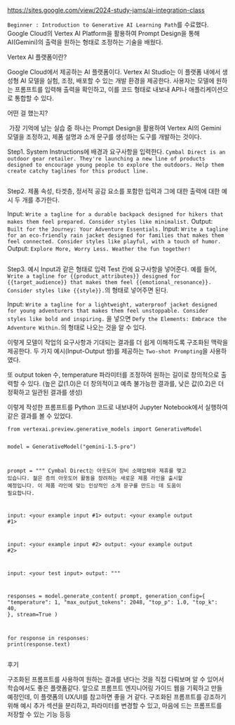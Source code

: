 <p><a href="https://sites.google.com/view/2024-study-jams/ai-integration-class">https://sites.google.com/view/2024-study-jams/ai-integration-class</a></p>
<p><code>Beginner : Introduction to Generative AI Learning Path</code>를 수료했다. Google Cloud의 Vertex AI Platform을 활용하여 Prompt Design을 통해 AI(Gemini)의 출력을 원하는 형태로 조정하는 기술을 배웠다.</p>
<blockquote>
</blockquote>
<p>Vertex AI 플랫폼이란?</p>
<p>Google Cloud에서 제공하는 AI 플랫폼이다.
Vertex AI Studio는 이 플랫폼 내에서 생성형 AI 모델을 실험, 조정, 배포할 수 있는 개발 환경을 제공한다. 사용자는 모델에 원하는 프롬프트를 입력해 출력을 확인하고, 이를 코드 형태로 내보내 API나 애플리케이션으로 통합할 수 있다.</p>
<blockquote>
</blockquote>
<p>어떤 걸 했는지?</p>
<p><img alt="" src="https://velog.velcdn.com/images/yena121/post/2489b2b7-8833-4617-a164-8b747e1407fc/image.png" /> 가장 기억에 남는 실습 중 하나는 Prompt Design을 활용하여 Vertex AI의 Gemini 모델을 조정하고, 제품 설명과 소개 문구를 생성하는 도구를 개발하는 것이다.</p>
<p>Step1. System Instructions에 배경과 요구사항을 입력한다.
<code>Cymbal Direct is an outdoor gear retailer. They're launching a new line of products designed to encourage young people to explore the outdoors. Help them create catchy taglines for this product line.</code></p>
<p><img alt="" src="https://velog.velcdn.com/images/yena121/post/443e0a50-6d9f-4e12-8499-f160c43b48a4/image.png" /></p>
<p>Step2. 제품 속성, 타겟층, 정서적 공감 요소를 포함한 입력과 그에 대한 출력에 대한 예시 두 개를 추가한다.</p>
<p>Input: <code>Write a tagline for a durable backpack designed for hikers that makes them feel prepared. Consider styles like minimalist.</code>
Output: <code>Built for the Journey: Your Adventure Essentials.</code>
Input: <code>Write a tagline for an eco-friendly rain jacket designed for families that makes them feel connected. Consider styles like playful, with a touch of humor.</code>
Output: <code>Explore More, Worry Less. Weather the fun together!</code></p>
<p><img alt="" src="https://velog.velcdn.com/images/yena121/post/ec3868b2-8fd2-4abf-8d43-49be310cf3e2/image.png" /></p>
<p>Step3. 예시 Input과 같은 형태로 입력 Test 칸에 요구사항을 넣어준다.
예를 들어, <code>Write a tagline for {{product_attributes}} designed for {{target_audience}} that makes them feel {{emotional_resonance}}. Consider styles like {{style}}.</code>의 형태로 넣어주면 된다.</p>
<p>Input: <code>Write a tagline for a lightweight, waterproof jacket designed for young adventurers that makes them feel unstoppable. Consider styles like bold and inspiring.</code> 을 넣으면
<code>Defy the Elements: Embrace the Adventure Within.</code>의 형태로 나오는 것을 알 수 있다.</p>
<p>이렇게 모델이 작업의 요구사항과 기대되는 결과를 더 쉽게 이해하도록 구조화된 맥락을 제공한다.
두 가지 예시(Input-Output 쌍)를 제공하는 <code>Two-shot Prompting</code>을 사용하였다.</p>
<p>또 output token 수, temperature 파라미터를 조정하여 원하는 길이로 창의적으로 출력할 수 있다. (높은 값(1.0)은 더 창의적이고 예측 불가능한 결과를, 낮은 값(0.2)은 더 정확하고 일관된 결과를 생성)</p>
<p>이렇게 작성한 프롬프트를 Python 코드로 내보내어 Jupyter Notebook에서 실행하여 같은 결과를 볼 수 있었다.</p>
<pre><code>from vertexai.preview.generative_models import GenerativeModel

model = GenerativeModel(&quot;gemini-1.5-pro&quot;)

prompt = &quot;&quot;&quot;
Cymbal Direct는 아웃도어 장비 소매업체와 제휴를 맺고 있습니다. 젊은 층의 아웃도어 활동을 장려하는 새로운 제품 라인을 출시할 예정입니다. 이 제품 라인에 맞는 인상적인 소개 문구를 만드는 데 도움이 필요합니다.

input: &lt;your example input #1&gt;
output: &lt;your example output #1&gt;

input: &lt;your example input #2&gt;
output: &lt;your example output #2&gt;

input: &lt;your test input&gt;
output:
&quot;&quot;&quot;

responses = model.generate_content(
    prompt,
    generation_config={
        &quot;temperature&quot;: 1,
        &quot;max_output_tokens&quot;: 2048,
        &quot;top_p&quot;: 1.0,
        &quot;top_k&quot;: 40,
    },
    stream=True
    )

for response in responses:
    print(response.text)</code></pre><blockquote>
</blockquote>
<p>후기</p>
<p>구조화된 프롬프트를 사용하여 원하는 결과를 낸다는 것을 직접 다뤄보며 알 수 있어서 학습에서도 좋은 플랫폼같다.
앞으로 프롬프트 엔지니어링 가이드 웹을 기획하고 만들 예정인데, 이 플랫폼의 UX/UI를 참고하면 좋을 거 같다.
구조화된 프롬프트를 강조하기 위해 예시 추가 섹션을 분리하고, 파라미터를 변경할 수 있고, 마음에 드는 프롬프트를 저장할 수 있는 기능 등등</p>